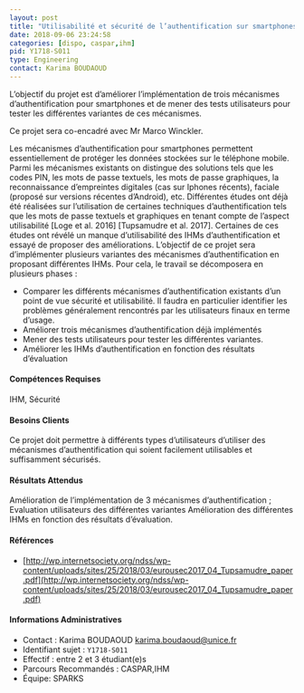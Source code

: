 ```yaml
---
layout: post
title: "Utilisabilité et sécurité de l’authentification sur smartphones "
date: 2018-09-06 23:24:58
categories: [dispo, caspar,ihm]
pid: Y1718-S011
type: Engineering
contact: Karima BOUDAOUD
---
```

       
L’objectif du projet est d’améliorer l’implémentation de trois mécanismes d’authentification pour smartphones et de mener des tests utilisateurs pour tester les différentes variantes de ces mécanismes.


Ce projet sera co-encadré avec Mr Marco Winckler.

Les mécanismes d’authentification pour smartphones permettent essentiellement de protéger les données stockées sur le téléphone mobile. Parmi les mécanismes existants on distingue des solutions tels que les codes PIN, les mots de passe textuels, les mots de passe graphiques, la reconnaissance d’empreintes digitales (cas sur Iphones récents), faciale (proposé sur versions récentes d’Android), etc. 
Différentes études ont déjà été réalisées sur l’utilisation de certaines techniques d’authentification tels que les mots de passe textuels et graphiques en tenant compte de l’aspect utilisabilité [Loge et al. 2016] [Tupsamudre et al. 2017]. Certaines de ces études ont révélé un manque d’utilisabilité des IHMs d’authentification et essayé de proposer des améliorations. L’objectif de ce projet sera d’implémenter plusieurs variantes des mécanismes d’authentification en proposant différentes IHMs. Pour cela, le travail se décomposera en plusieurs phases :

- Comparer les différents mécanismes d’authentification existants d’un point de vue sécurité et utilisabilité. Il faudra en particulier identifier les problèmes généralement rencontrés par les utilisateurs finaux en terme d’usage.
- Améliorer trois mécanismes d’authentification déjà implémentés
- Mener des tests utilisateurs pour tester les différentes variantes.
- Améliorer les IHMs d’authentification en fonction des résultats d’évaluation 

#### Compétences Requises
IHM, Sécurité



     

#### Besoins Clients
Ce projet doit permettre à différents types d’utilisateurs d’utiliser des mécanismes d’authentification qui soient facilement utilisables et suffisamment sécurisés.


#### Résultats Attendus
Amélioration de l’implémentation de 3 mécanismes d’authentification ; 
Evaluation utilisateurs des différentes variantes
Amélioration des différentes IHMs en fonction des résultats d’évaluation.


#### Références

  * [http://wp.internetsociety.org/ndss/wp-content/uploads/sites/25/2018/03/eurousec2017_04_Tupsamudre_paper.pdf](http://wp.internetsociety.org/ndss/wp-content/uploads/sites/25/2018/03/eurousec2017_04_Tupsamudre_paper.pdf)

#### Informations Administratives
  * Contact : Karima BOUDAOUD <karima.boudaoud@unice.fr>
  * Identifiant sujet : `Y1718-S011`
  * Effectif : entre 2 et 3 étudiant(e)s
  * Parcours Recommandés : CASPAR,IHM
  * Équipe: SPARKS

     